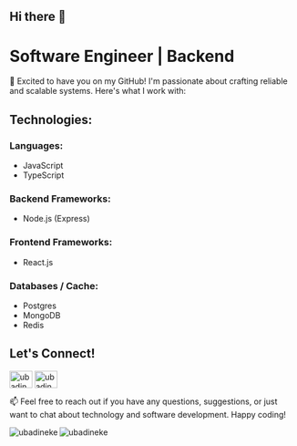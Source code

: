 ## Hi there 👋
# Software Engineer | Backend

🚀 Excited to have you on my GitHub! I'm passionate about crafting reliable and scalable systems. Here's what I work with:

## Technologies:

### Languages:
- JavaScript
- TypeScript

### Backend Frameworks:
- Node.js (Express)

### Frontend Frameworks:
- React.js

### Databases / Cache:
- Postgres
- MongoDB
- Redis

## Let's Connect!
<a href="https://twitter.com/ubadinekethedev" target="blank"><img align="center" src="https://raw.githubusercontent.com/rahuldkjain/github-profile-readme-generator/master/src/images/icons/Social/twitter.svg" alt="ubadinekethedev" height="30" width="40" /></a>
<a href="https://www.linkedin.com/in/ubadineke-prince-09659224" target="blank"><img align="center" src="https://raw.githubusercontent.com/rahuldkjain/github-profile-readme-generator/master/src/images/icons/Social/linked-in-alt.svg" alt="ubadineke prince" height="30" width="40" /></a>

📫 Feel free to reach out if you have any questions, suggestions, or just want to chat about technology and software development. Happy coding!

<p><img align="left" src="https://github-readme-stats.vercel.app/api/top-langs?username=ubadineke&show_icons=true&locale=en&layout=compact" alt="ubadineke" /></p>
<!--
<p>&nbsp;<img align="center" src="https://github-readme-stats.vercel.app/api?username=ubadineke&show_icons=true&locale=en" alt="ubadineke" /></p>
-->
<p><img align="center" src="https://github-readme-streak-stats.herokuapp.com/?user=ubadineke&" alt="ubadineke" /></p>
<!--
**ubadineke/ubadineke** is a ✨ _special_ ✨ repository because its `README.md` (this file) appears on your GitHub profile.

Here are some ideas to get you started:

- 🔭 I’m currently working on ...
- 🌱 I’m currently learning ...
- 👯 I’m looking to collaborate on ...
- 🤔 I’m looking for help with ...
- 💬 Ask me about ...
- 📫 How to reach me: ...
- 😄 Pronouns: ...
- ⚡ Fun fact: ...
-->

